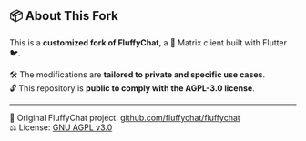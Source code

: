 ## 📦 About This Fork

This is a **customized fork of FluffyChat**, a 💬 Matrix client built with Flutter 🐦.

🛠️ The modifications are **tailored to private and specific use cases**.  
🔓 This repository is **public to comply with the AGPL-3.0 license**.

---

🔗 Original FluffyChat project: [github.com/fluffychat/fluffychat](https://github.com/fluffychat/fluffychat)  
⚖️ License: [GNU AGPL v3.0](https://www.gnu.org/licenses/agpl-3.0.html)
